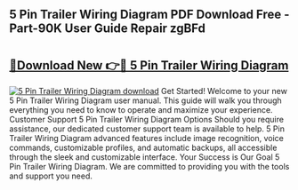 ## 5 Pin Trailer Wiring Diagram PDF Download Free - Part-90K User Guide Repair zgBFd

# <h2><a href="http://dfjzkkf.blite.top/?on=5+Pin+Trailer+Wiring+Diagram">🔗Download New 👉🔴 5 Pin Trailer Wiring Diagram</a></h2>

[![5 Pin Trailer Wiring Diagram download](https://i.imgur.com/lujVjoI.png)](http://dfjzkkf.blite.top/?on=5+Pin+Trailer+Wiring+Diagram)
Get Started! Welcome to your new 5 Pin Trailer Wiring Diagram user manual. This guide will walk you through everything you need to know to operate and maximize your experience. Customer Support 5 Pin Trailer Wiring Diagram Options Should you require assistance, our dedicated customer support team is available to help. 5 Pin Trailer Wiring Diagram advanced features include image recognition, voice commands, customizable profiles, and automatic backups, all accessible through the sleek and customizable interface. Your Success is Our Goal 5 Pin Trailer Wiring Diagram. We are committed to providing you with the tools and support you need.
